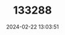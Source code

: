 ---
title: "133288"
category: "Agaricia grahamae"
draft: false
date: 2024-02-22 13:03:51
languages:
  English: ["Graham's Sheet Coral"]
---